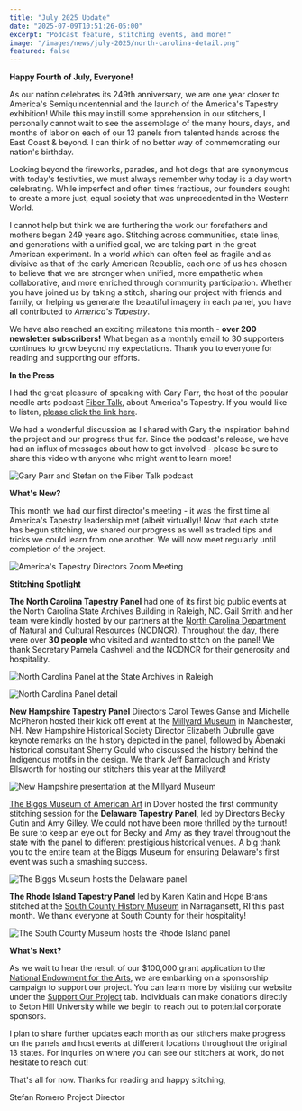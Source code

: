```yaml
---
title: "July 2025 Update"
date: "2025-07-09T10:51:26-05:00"
excerpt: "Podcast feature, stitching events, and more!"
image: "/images/news/july-2025/north-carolina-detail.png"
featured: false
---
```


**Happy Fourth of July, Everyone!**

As our nation celebrates its 249th anniversary, we are one year closer to America's Semiquincentennial and the launch of the America's Tapestry exhibition! While this may instill some apprehension in our stitchers, I personally cannot wait to see the assemblage of the many hours, days, and months of labor on each of our 13 panels from talented hands across the East Coast & beyond. I can think of no better way of commemorating our nation's birthday.

Looking beyond the fireworks, parades, and hot dogs that are synonymous with today's festivities, we must always remember why today is a day worth celebrating. While imperfect and often times fractious, our founders sought to create a more just, equal society that was unprecedented in the Western World.

I cannot help but think we are furthering the work our forefathers and mothers began 249 years ago. Stitching across communities, state lines, and generations with a unified goal, we are taking part in the great American experiment. In a world which can often feel as fragile and as divisive as that of the early American Republic, each one of us has chosen to believe that we are stronger when unified, more empathetic when collaborative, and more enriched through community participation. Whether you have joined us by taking a stitch, sharing our project with friends and family, or helping us generate the beautiful imagery in each panel, you have all contributed to _America's Tapestry_.

We have also reached an exciting milestone this month - **over 200 newsletter subscribers!** What began as a monthly email to 30 supporters continues to grow beyond my expectations. Thank you to everyone for reading and supporting our efforts.

**In the Press**

I had the great pleasure of speaking with Gary Parr, the host of the popular needle arts podcast [Fiber Talk](https://fibertalk.com), about America's Tapestry. If you would like to listen, [please click the link here](https://fibertalk.com/episodes/americas-tapestry).

We had a wonderful discussion as I shared with Gary the inspiration behind the project and our progress thus far. Since the podcast's release, we have had an influx of messages about how to get involved - please be sure to share this video with anyone who might want to learn more!

![Gary Parr and Stefan on the Fiber Talk podcast](/images/news/july-2025/gary-fiber-talk.jpg)

**What's New?**

This month we had our first director's meeting - it was the first time all America's Tapestry leadership met (albeit virtually)! Now that each state has begun stitching, we shared our progress as well as traded tips and tricks we could learn from one another. We will now meet regularly until completion of the project.

![America's Tapestry Directors Zoom Meeting](/images/news/july-2025/directors-zoom-meeting.jpg)

**Stitching Spotlight**

**The North Carolina Tapestry Panel** had one of its first big public events at the North Carolina State Archives Building in Raleigh, NC. Gail Smith and her team were kindly hosted by our partners at the [North Carolina Department of Natural and Cultural Resources](https://www.ncdcr.gov/) (NCDNCR). Throughout the day, there were over **30 people** who visited and wanted to stitch on the panel! We thank Secretary Pamela Cashwell and the NCDNCR for their generosity and hospitality.

![North Carolina Panel at the State Archives in Raleigh](/images/news/july-2025/north-carolina-event.jpg)

![North Carolina Panel detail](/images/news/july-2025/north-carolina-detail.png)

**New Hampshire Tapestry Panel** Directors Carol Tewes Ganse and Michelle McPheron hosted their kick off event at the [Millyard Museum](https://www.manchesterhistoric.org/millyard-museum) in Manchester, NH. New Hampshire Historical Society Director Elizabeth Dubrulle gave keynote remarks on the history depicted in the panel, followed by Abenaki historical consultant Sherry Gould who discussed the history behind the Indigenous motifs in the design. We thank Jeff Barraclough and Kristy Ellsworth for hosting our stitchers this year at the Millyard!

![New Hampshire presentation at the Millyard Museum](/images/news/july-2025/new-hampshire-presentation.jpg)

[The Biggs Museum of American Art](https://biggsmuseum.org/) in Dover hosted the first community stitching session for the **Delaware Tapestry Panel**, led by Directors Becky Gutin and Amy Gilley. We could not have been more thrilled by the turnout! Be sure to keep an eye out for Becky and Amy as they travel throughout the state with the panel to different prestigious historical venues. A big thank you to the entire team at the Biggs Museum for ensuring Delaware's first event was such a smashing success.

![The Biggs Museum hosts the Delaware panel](/images/news/july-2025/biggs-museum-delaware.png)

**The Rhode Island Tapestry Panel** led by Karen Katin and Hope Brans stitched at the [South County History Museum](https://southcountyhistory.org/) in Narragansett, RI this past month. We thank everyone at South County for their hospitality!

![The South County Museum hosts the Rhode Island panel](/images/news/july-2025/south-county-museum-rhode-island.jpg)

**What's Next?**

As we wait to hear the result of our $100,000 grant application to the [National Endowment for the Arts](https://www.arts.gov/), we are embarking on a sponsorship campaign to support our project. You can learn more by visiting our website under the [Support Our Project](/support) tab. Individuals can make donations directly to Seton Hill University while we begin to reach out to potential corporate sponsors.

I plan to share further updates each month as our stitchers make progress on the panels and host events at different locations throughout the original 13 states. For inquiries on where you can see our stitchers at work, do not hesitate to reach out!

That's all for now. Thanks for reading and happy stitching,

Stefan Romero
Project Director
